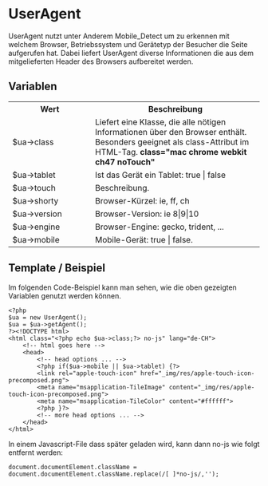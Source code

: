 # UserAgent

UserAgent nutzt unter Anderem Mobile_Detect um zu erkennen mit welchem Browser, Betriebssystem und Gerätetyp der Besucher die Seite aufgerufen hat. Dabei liefert UserAgent diverse Informationen die aus dem mitgelieferten Header des Browsers aufbereitet werden.

## Variablen

<table width="100%">
	<tr>
		<th>Wert</th>
		<th>Beschreibung</th>
	</tr>
	<tr>
		<td width="150">$ua->class</td>
		<td>Liefert eine Klasse, die alle nötigen Informationen über den Browser enthält. Besonders geeignet als class-Attribut im HTML-Tag. <b>class="mac chrome webkit ch47 noTouch"</b></td>
	</tr>
	<tr>
		<td width="150">$ua->tablet</td>
		<td>Ist das Gerät ein Tablet: true | false</td>
	</tr>
	<tr>
		<td width="150">$ua->touch</td>
		<td>Beschreibung.</td>
	</tr>
	<tr>
		<td width="150">$ua->shorty</td>
		<td>Browser-Kürzel: ie, ff, ch</td>
	</tr>
	<tr>
		<td width="150">$ua->version</td>
		<td>Browser-Version: ie 8|9|10</td>
	</tr>
	<tr>
		<td width="150">$ua->engine</td>
		<td>Browser-Engine: gecko, trident, ...</td>
	</tr>
	<tr>
		<td width="150">$ua->mobile</td>
		<td>Mobile-Gerät: true | false.</td>
	</tr>
</table>

## Template / Beispiel

Im folgenden Code-Beispiel kann man sehen, wie die oben gezeigten Variablen genutzt werden können.

```
<?php
$ua = new UserAgent();
$ua = $ua->getAgent();
?><!DOCTYPE html>
<html class="<?php echo $ua->class;?> no-js" lang="de-CH">
    <!-- html goes here -->
    <head>
        <!-- head options ... -->
        <?php if($ua->mobile || $ua->tablet) {?>
        <link rel="apple-touch-icon" href="_img/res/apple-touch-icon-precomposed.png">
        <meta name="msapplication-TileImage" content="_img/res/apple-touch-icon-precomposed.png">
        <meta name="msapplication-TileColor" content="#ffffff">
        <?php }?>
        <!-- more head options ... -->
    </head>
</html>
```

In einem Javascript-File dass später geladen wird, kann dann no-js wie folgt entfernt werden:

```
document.documentElement.className = document.documentElement.className.replace(/[ ]*no-js/,'');
```
